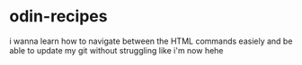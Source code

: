 # odin-recipes
i wanna learn how to navigate between the HTML commands easiely and be able to update my git
without struggling like i'm now hehe